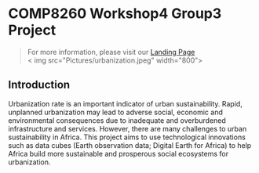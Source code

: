 # **COMP8260 Workshop4 Group3 Project**
> For more information, please visit our [Landing Page](https://urbanisation-in-africa.webflow.io/)    
< img src="Pictures/urbanization.jpeg" width="800">
    
## Introduction
Urbanization rate is an important indicator of urban sustainability. Rapid, unplanned urbanization may 
lead to adverse social, economic and environmental consequences due to inadequate and overburdened infrastructure 
and services. However, there are many challenges to urban sustainability in Africa. 
This project aims to use technological innovations such as data cubes (Earth observation data; Digital Earth for Africa) 
to help Africa build more sustainable and prosperous social ecosystems for urbanization.



